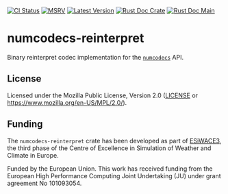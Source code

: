 [![CI Status]][workflow] [![MSRV]][repo] [![Latest Version]][crates.io] [![Rust Doc Crate]][docs.rs] [![Rust Doc Main]][docs]

[CI Status]: https://img.shields.io/github/actions/workflow/status/juntyr/numcodecs-rs/ci.yml?branch=main
[workflow]: https://github.com/juntyr/numcodecs-rs/actions/workflows/ci.yml?query=branch%3Amain

[MSRV]: https://img.shields.io/badge/MSRV-1.64.0-blue
[repo]: https://github.com/juntyr/numcodecs-rs

[Latest Version]: https://img.shields.io/crates/v/numcodecs-reinterpret
[crates.io]: https://crates.io/crates/numcodecs-reinterpret

[Rust Doc Crate]: https://img.shields.io/docsrs/numcodecs-reinterpret
[docs.rs]: https://docs.rs/numcodecs-reinterpret/

[Rust Doc Main]: https://img.shields.io/badge/docs-main-blue
[docs]: https://juntyr.github.io/numcodecs-rs/numcodecs-reinterpret

# numcodecs-reinterpret

Binary reinterpret codec implementation for the [`numcodecs`] API.

[`numcodecs`]: https://docs.rs/numcodecs/0.1/numcodecs/

## License

Licensed under the Mozilla Public License, Version 2.0 ([LICENSE](LICENSE) or https://www.mozilla.org/en-US/MPL/2.0/).

## Funding

The `numcodecs-reinterpret` crate has been developed as part of [ESiWACE3](https://www.esiwace.eu), the third phase of the Centre of Excellence in Simulation of Weather and Climate in Europe.

Funded by the European Union. This work has received funding from the European High Performance Computing Joint Undertaking (JU) under grant agreement No 101093054.
